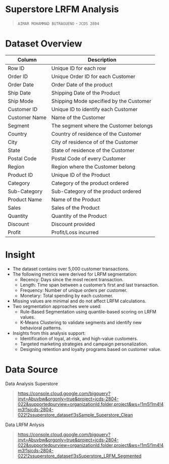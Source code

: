 # Superstore LRFM Analysis
>`AIMAR MOHAMMAD BUTRAGUENO` - `JCDS 2804`

# **Dataset Overview**
| Column | Description |
| -- | --- |
| Row ID | Unique ID for each row |
| Order ID | Unique Order ID for each Customer |
| Order Date | Order Date of the product |
| Ship Date | Shipping Date of the Product |
| Ship Mode | Shipping Mode specified by the Customer |
| Customer ID | Unique ID to identify each Customer |
| Customer Name | Name of the Customer |
| Segment | The segment where the Customer belongs |
| Country | Country of residence of the Customer |
| City | City of residence of of the Customer |
| State | State of residence of the Customer |
| Postal Code | Postal Code of every Customer |
| Region | Region where the Customer belong |
| Product ID | Unique ID of the Product |
| Category | Category of the product ordered |
| Sub-Category | Sub-Category of the product ordered |
| Product Name | Name of the Product |
| Sales | Sales of the Product |
| Quantity | Quantity of the Product |
| Discount | Discount provided |
| Profit | Profit/Loss incurred |

# **Insight**
- The dataset contains over 5,000 customer transactions.
- The following metrics were derived for LRFM segmentation:
  - Recency: Days since the most recent transaction.
  - Length: Time span between a customer’s first and last transaction.
  - Frequency: Number of unique orders per customer.
  - Monetary: Total spending by each customer.
- Missing values are minimal and do not affect LRFM calculations.
- Two segmentation approaches were used:
  - Rule-Based Segmentation using quantile-based scoring on LRFM values.
  - K-Means Clustering to validate segments and identify new behavioral patterns.
- Insights from this analysis support:
  - Identification of loyal, at-risk, and high-value customers.
  - Targeted marketing strategies and campaign personalization.
  - Designing retention and loyalty programs based on customer value.

# **Data Source**
Data Analysis Superstore
> https://console.cloud.google.com/bigquery?invt=Abuvbw&orgonly=true&project=jcds-2804-022&supportedpurview=organizationId,folder,project&ws=!1m5!1m4!4m3!1sjcds-2804-022!2ssuperstore_dataset!3sSample_Superstore_Clean

Data LRFM Anlysis
> https://console.cloud.google.com/bigquery?invt=Abuvbw&orgonly=true&project=jcds-2804-022&supportedpurview=organizationId,folder,project&ws=!1m5!1m4!4m3!1sjcds-2804-022!2ssuperstore_dataset!3sSuperstore_LRFM_Segmented


